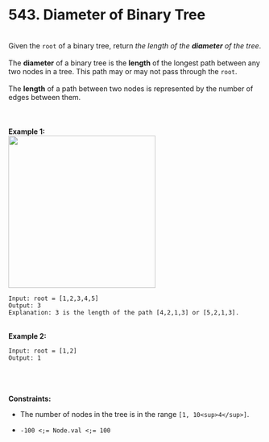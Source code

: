 # 543. Diameter of Binary Tree

<br />Given the `root` of a binary tree, return <em>the length of the **diameter** of the tree</em>.<br />
<br />The **diameter** of a binary tree is the **length** of the longest path between any two nodes in a tree. This path may or may not pass through the `root`.<br />
<br />The **length** of a path between two nodes is represented by the number of edges between them.<br />
<br /> <br />
<br />**Example 1:**<br />
<img alt="" src="https://assets.leetcode.com/uploads/2021/03/06/diamtree.jpg" style="width:292px;height:302px"/>
```
Input: root = [1,2,3,4,5]
Output: 3
Explanation: 3 is the length of the path [4,2,1,3] or [5,2,1,3].
```
<br />**Example 2:**<br />
```
Input: root = [1,2]
Output: 1
```
<br /> <br />
<br />**Constraints:**<br />

* The number of nodes in the tree is in the range `[1, 10<sup>4</sup>]`.

* `-100 <;= Node.val <;= 100`